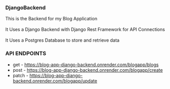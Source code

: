 ### DjangoBackend
This is the Backend for my Blog Application
<br> <br>
It Uses a Django Backend with Django Rest Framework for API Connections
<br> <br>
It Uses a Postgres Database to store and retrieve data

### API ENDPOINTS

- get - https://blog-app-django-backend.onrender.com/blogapp/blogs
- post - https://blog-app-django-backend.onrender.com/blogapp/create
- patch - https://blog-app-django-backend.onrender.com/blogapp/update
